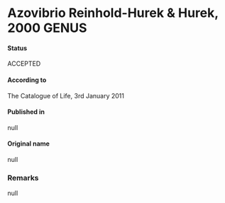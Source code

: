 # Azovibrio Reinhold-Hurek & Hurek, 2000 GENUS

#### Status
ACCEPTED

#### According to
The Catalogue of Life, 3rd January 2011

#### Published in
null

#### Original name
null

### Remarks
null